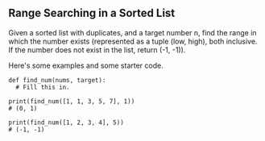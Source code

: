## Range Searching in a Sorted List

Given a sorted list with duplicates, and a target number n, find the range in which the number exists (represented as a tuple (low, high), both inclusive. If the number does not exist in the list, return (-1, -1)).

Here's some examples and some starter code.

```
def find_num(nums, target):
  # Fill this in.
```

```
print(find_num([1, 1, 3, 5, 7], 1))
# (0, 1)
```

```
print(find_num([1, 2, 3, 4], 5))
# (-1, -1)
```